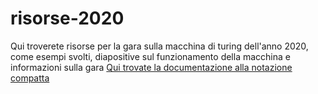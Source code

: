 # risorse-2020
Qui troverete risorse per la gara sulla macchina di turing dell'anno 2020, come esempi svolti, diapositive sul funzionamento della macchina e informazioni sulla gara
[Qui trovate la documentazione alla notazione compatta](http://mdt.di.unipi.it/Documentazione/Estensioni2006.aspx "Notazione compatta")
